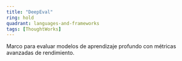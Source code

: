 ```yaml
---
title: "DeepEval"
ring: hold
quadrant: languages-and-frameworks
tags: [ThoughtWorks]
---
```


Marco para evaluar modelos de aprendizaje profundo con métricas avanzadas de rendimiento.
